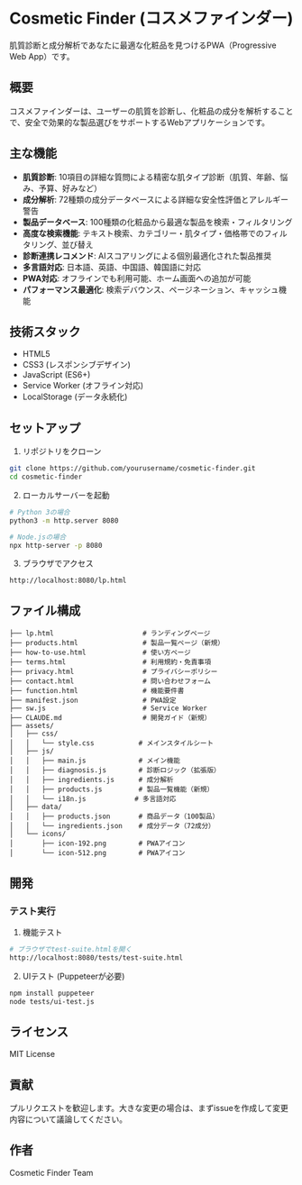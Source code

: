 # Cosmetic Finder (コスメファインダー)

肌質診断と成分解析であなたに最適な化粧品を見つけるPWA（Progressive Web App）です。

## 概要

コスメファインダーは、ユーザーの肌質を診断し、化粧品の成分を解析することで、安全で効果的な製品選びをサポートするWebアプリケーションです。

## 主な機能

- **肌質診断**: 10項目の詳細な質問による精密な肌タイプ診断（肌質、年齢、悩み、予算、好みなど）
- **成分解析**: 72種類の成分データベースによる詳細な安全性評価とアレルギー警告
- **製品データベース**: 100種類の化粧品から最適な製品を検索・フィルタリング
- **高度な検索機能**: テキスト検索、カテゴリー・肌タイプ・価格帯でのフィルタリング、並び替え
- **診断連携レコメンド**: AIスコアリングによる個別最適化された製品推奨
- **多言語対応**: 日本語、英語、中国語、韓国語に対応
- **PWA対応**: オフラインでも利用可能、ホーム画面への追加が可能
- **パフォーマンス最適化**: 検索デバウンス、ページネーション、キャッシュ機能

## 技術スタック

- HTML5
- CSS3 (レスポンシブデザイン)
- JavaScript (ES6+)
- Service Worker (オフライン対応)
- LocalStorage (データ永続化)

## セットアップ

1. リポジトリをクローン
```bash
git clone https://github.com/yourusername/cosmetic-finder.git
cd cosmetic-finder
```

2. ローカルサーバーを起動
```bash
# Python 3の場合
python3 -m http.server 8080

# Node.jsの場合
npx http-server -p 8080
```

3. ブラウザでアクセス
```
http://localhost:8080/lp.html
```

## ファイル構成

```
├── lp.html                      # ランディングページ
├── products.html                # 製品一覧ページ（新規）
├── how-to-use.html              # 使い方ページ
├── terms.html                   # 利用規約・免責事項
├── privacy.html                 # プライバシーポリシー
├── contact.html                 # 問い合わせフォーム
├── function.html                # 機能要件書
├── manifest.json                # PWA設定
├── sw.js                        # Service Worker
├── CLAUDE.md                    # 開発ガイド（新規）
├── assets/
│   ├── css/
│   │   └── style.css           # メインスタイルシート
│   ├── js/
│   │   ├── main.js             # メイン機能
│   │   ├── diagnosis.js        # 診断ロジック（拡張版）
│   │   ├── ingredients.js      # 成分解析
│   │   ├── products.js         # 製品一覧機能（新規）
│   │   └── i18n.js            # 多言語対応
│   ├── data/
│   │   ├── products.json       # 商品データ（100製品）
│   │   └── ingredients.json    # 成分データ（72成分）
│   └── icons/
│       ├── icon-192.png        # PWAアイコン
│       └── icon-512.png        # PWAアイコン
```

## 開発

### テスト実行

1. 機能テスト
```bash
# ブラウザでtest-suite.htmlを開く
http://localhost:8080/tests/test-suite.html
```

2. UIテスト (Puppeteerが必要)
```bash
npm install puppeteer
node tests/ui-test.js
```

## ライセンス

MIT License

## 貢献

プルリクエストを歓迎します。大きな変更の場合は、まずissueを作成して変更内容について議論してください。

## 作者

Cosmetic Finder Team